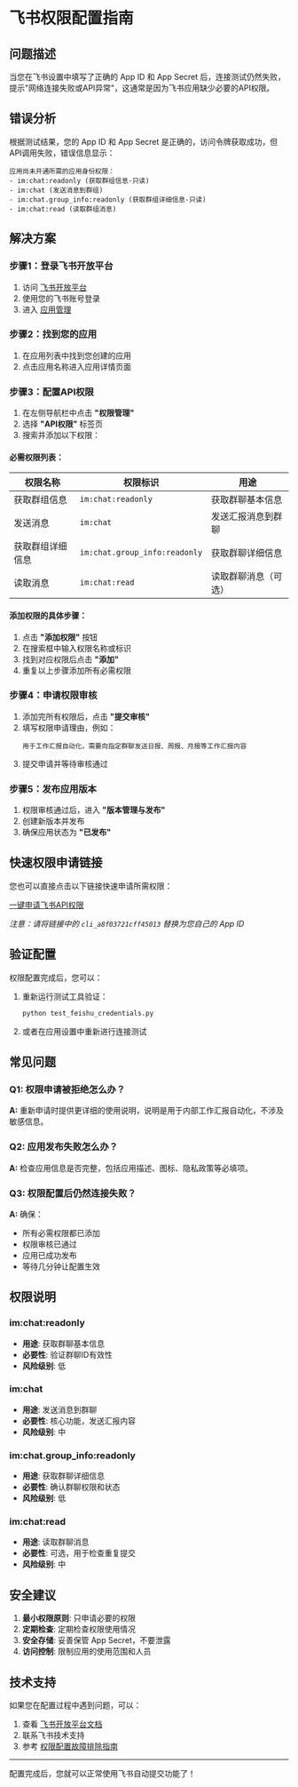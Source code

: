 # 飞书权限配置指南

## 问题描述

当您在飞书设置中填写了正确的 App ID 和 App Secret 后，连接测试仍然失败，提示"网络连接失败或API异常"，这通常是因为飞书应用缺少必要的API权限。

## 错误分析

根据测试结果，您的 App ID 和 App Secret 是正确的，访问令牌获取成功，但API调用失败，错误信息显示：

```
应用尚未开通所需的应用身份权限：
- im:chat:readonly (获取群组信息-只读)
- im:chat (发送消息到群组)
- im:chat.group_info:readonly (获取群组详细信息-只读)
- im:chat:read (读取群组消息)
```

## 解决方案

### 步骤1：登录飞书开放平台

1. 访问 [飞书开放平台](https://open.feishu.cn/)
2. 使用您的飞书账号登录
3. 进入 [应用管理](https://open.feishu.cn/app/)

### 步骤2：找到您的应用

1. 在应用列表中找到您创建的应用
2. 点击应用名称进入应用详情页面

### 步骤3：配置API权限

1. 在左侧导航栏中点击 **"权限管理"**
2. 选择 **"API权限"** 标签页
3. 搜索并添加以下权限：

#### 必需权限列表：

| 权限名称 | 权限标识 | 用途 |
|---------|---------|------|
| 获取群组信息 | `im:chat:readonly` | 获取群聊基本信息 |
| 发送消息 | `im:chat` | 发送汇报消息到群聊 |
| 获取群组详细信息 | `im:chat.group_info:readonly` | 获取群聊详细信息 |
| 读取消息 | `im:chat:read` | 读取群聊消息（可选） |

#### 添加权限的具体步骤：

1. 点击 **"添加权限"** 按钮
2. 在搜索框中输入权限名称或标识
3. 找到对应权限后点击 **"添加"**
4. 重复以上步骤添加所有必需权限

### 步骤4：申请权限审核

1. 添加完所有权限后，点击 **"提交审核"**
2. 填写权限申请理由，例如：
   ```
   用于工作汇报自动化，需要向指定群聊发送日报、周报、月报等工作汇报内容
   ```
3. 提交申请并等待审核通过

### 步骤5：发布应用版本

1. 权限审核通过后，进入 **"版本管理与发布"**
2. 创建新版本并发布
3. 确保应用状态为 **"已发布"**

## 快速权限申请链接

您也可以直接点击以下链接快速申请所需权限：

[一键申请飞书API权限](https://open.feishu.cn/app/cli_a8f03721cff45013/auth?q=im:chat:readonly,im:chat,im:chat.group_info:readonly,im:chat:read&op_from=openapi&token_type=tenant)

*注意：请将链接中的 `cli_a8f03721cff45013` 替换为您自己的 App ID*

## 验证配置

权限配置完成后，您可以：

1. 重新运行测试工具验证：
   ```bash
   python test_feishu_credentials.py
   ```

2. 或者在应用设置中重新进行连接测试

## 常见问题

### Q1: 权限申请被拒绝怎么办？

**A:** 重新申请时提供更详细的使用说明，说明是用于内部工作汇报自动化，不涉及敏感信息。

### Q2: 应用发布失败怎么办？

**A:** 检查应用信息是否完整，包括应用描述、图标、隐私政策等必填项。

### Q3: 权限配置后仍然连接失败？

**A:** 确保：
- 所有必需权限都已添加
- 权限审核已通过
- 应用已成功发布
- 等待几分钟让配置生效

## 权限说明

### im:chat:readonly
- **用途**: 获取群聊基本信息
- **必要性**: 验证群聊ID有效性
- **风险级别**: 低

### im:chat
- **用途**: 发送消息到群聊
- **必要性**: 核心功能，发送汇报内容
- **风险级别**: 中

### im:chat.group_info:readonly
- **用途**: 获取群聊详细信息
- **必要性**: 确认群聊权限和状态
- **风险级别**: 低

### im:chat:read
- **用途**: 读取群聊消息
- **必要性**: 可选，用于检查重复提交
- **风险级别**: 中

## 安全建议

1. **最小权限原则**: 只申请必要的权限
2. **定期检查**: 定期检查权限使用情况
3. **安全存储**: 妥善保管 App Secret，不要泄露
4. **访问控制**: 限制应用的使用范围和人员

## 技术支持

如果您在配置过程中遇到问题，可以：

1. 查看 [飞书开放平台文档](https://open.feishu.cn/document/)
2. 联系飞书技术支持
3. 参考 [权限配置故障排除指南](https://open.feishu.cn/document/uAjLw4CM/ugTN1YjL4UTN24CO1UjN/trouble-shooting/how-to-fix-the-99991672-error)

---

配置完成后，您就可以正常使用飞书自动提交功能了！